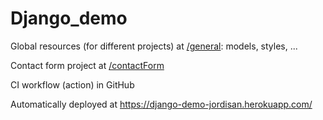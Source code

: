 # Django_demo

Global resources (for different projects) at [/general](./general): models, styles, ...

Contact form project at [/contactForm](./contactForm)

CI workflow (action) in GitHub

Automatically deployed at https://django-demo-jordisan.herokuapp.com/
